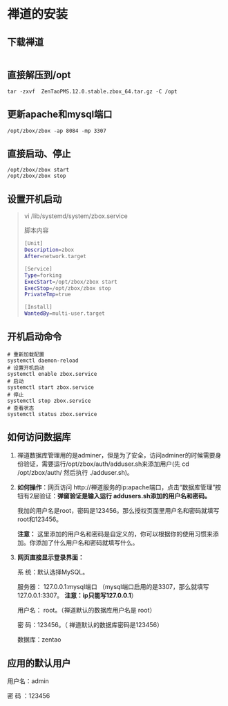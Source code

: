 # 禅道的安装

## 下载禅道

```shell

```

## 直接解压到/opt

```shell
tar -zxvf  ZenTaoPMS.12.0.stable.zbox_64.tar.gz -C /opt
```

## 更新apache和mysql端口

```shell
/opt/zbox/zbox -ap 8084 -mp 3307
```

## 直接启动、停止

```shell
/opt/zbox/zbox start
/opt/zbox/zbox stop
```

## 设置开机启动

> vi /lib/systemd/system/zbox.service
>
> 脚本内容
>
> ```sh
> [Unit]
> Description=zbox
> After=network.target
> 
> [Service]
> Type=forking
> ExecStart=/opt/zbox/zbox start
> ExecStop=/opt/zbox/zbox stop
> PrivateTmp=true
> 
> [Install]
> WantedBy=multi-user.target
> ```

## 开机启动命令

```shell
# 重新加载配置
systemctl daemon-reload
# 设置开机启动
systemctl enable zbox.service
# 启动
systemctl start zbox.service
# 停止
systemctl stop zbox.service
# 查看状态
systemctl status zbox.service
```

## 如何访问数据库

1. 禅道数据库管理用的是adminer，但是为了安全，访问adminer的时候需要身份验证，需要运行/opt/zbox/auth/adduser.sh来添加用户(先 cd /opt/zbox/auth/ 然后执行 ./adduser.sh)。

2. **如何操作**：网页访问 http://禅道服务的ip:apache端口，点击“数据库管理”按钮有2层验证：**弹窗验证是输入运行 addusers.sh添加的用户名和密码。**

   我加的用户名是root，密码是123456。那么授权页面里用户名和密码就填写root和123456。

   **注意：** 这里添加的用户名和密码是自定义的，你可以根据你的使用习惯来添加。你添加了什么用户名和密码就填写什么。

3. **网页直接显示登录界面：**

   系  统：默认选择MySQL。

   服务器： 127.0.0.1:mysql端口 （mysql端口启用的是3307，那么就填写 127.0.0.1:3307。 **注意：ip只能写127.0.0.1**）

   用户名： root。（禅道默认的数据库用户名是 root）

   密  码：123456。（ 禅道默认的数据库密码是123456）

   数据库：zentao

## 应用的默认用户

用户名：admin

密   码 ：123456